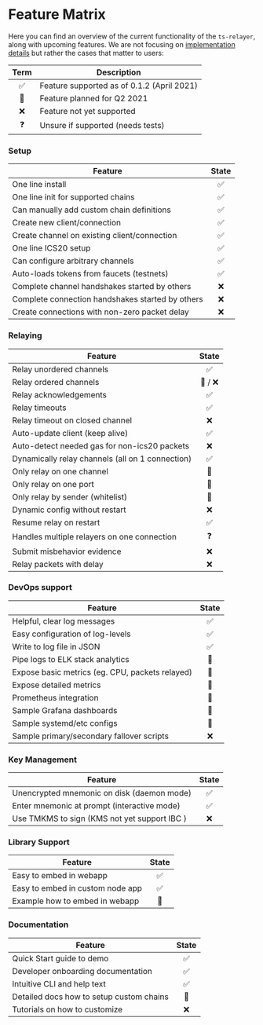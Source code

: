 # Feature Matrix

Here you can find an overview of the current functionality of the `ts-relayer`,
along with upcoming features. We are not focusing on
[implementation details](https://hermes.informal.systems/features/matrix.html)
but rather the cases that matter to users:

| Term | Description                                |
| :--: | ------------------------------------------ |
|  ✅  | Feature supported as of 0.1.2 (April 2021) |
|  🚧  | Feature planned for Q2 2021                |
|  ❌  | Feature not yet supported                  |
|  ❓  | Unsure if supported (needs tests)          |

### Setup

| Feature                                          | State |
| ------------------------------------------------ | :---: |
| One line install                                 |  ✅   |
| One line init for supported chains               |  ✅   |
| Can manually add custom chain definitions        |  ✅   |
| Create new client/connection                     |  ✅   |
| Create channel on existing client/connection     |  ✅   |
| One line ICS20 setup                             |  ✅   |
| Can configure arbitrary channels                 |  ✅   |
| Auto-loads tokens from faucets (testnets)        |  ✅   |
| Complete channel handshakes started by others    |  ❌   |
| Complete connection handshakes started by others |  ❌   |
| Create connections with non-zero packet delay    |  ❌   |

### Relaying

| Feature                                          |  State  |
| ------------------------------------------------ | :-----: |
| Relay unordered channels                         |   ✅    |
| Relay ordered channels                           | 🚧 / ❌ |
| Relay acknowledgements                           |   ✅    |
| Relay timeouts                                   |   ✅    |
| Relay timeout on closed channel                  |   ❌    |
| Auto-update client (keep alive)                  |   ✅    |
| Auto-detect needed gas for non-ics20 packets     |   ❌    |
| Dynamically relay channels (all on 1 connection) |   ✅    |
| Only relay on one channel                        |   🚧    |
| Only relay on one port                           |   🚧    |
| Only relay by sender (whitelist)                 |   🚧    |
| Dynamic config without restart                   |   ❌    |
| Resume relay on restart                          |   ✅    |
| Handles multiple relayers on one connection      |   ❓    |
| Submit misbehavior evidence                      |   ❌    |
| Relay packets with delay                         |   ❌    |

### DevOps support

| Feature                                         | State |
| ----------------------------------------------- | :---: |
| Helpful, clear log messages                     |  ✅   |
| Easy configuration of log-levels                |  ✅   |
| Write to log file in JSON                       |  ✅   |
| Pipe logs to ELK stack analytics                |  🚧   |
| Expose basic metrics (eg. CPU, packets relayed) |  🚧   |
| Expose detailed metrics                         |  🚧   |
| Prometheus integration                          |  🚧   |
| Sample Grafana dashboards                       |  🚧   |
| Sample systemd/etc configs                      |  🚧   |
| Sample primary/secondary fallover scripts       |  ❌   |

### Key Management

| Feature                                      | State |
| -------------------------------------------- | :---: |
| Unencrypted mnemonic on disk (daemon mode)   |  ✅   |
| Enter mnemonic at prompt (interactive mode)  |  ✅   |
| Use TMKMS to sign (KMS not yet support IBC ) |  ❌   |

### Library Support

| Feature                          | State |
| -------------------------------- | :---: |
| Easy to embed in webapp          |  ✅   |
| Easy to embed in custom node app |  ✅   |
| Example how to embed in webapp   |  🚧   |

### Documentation

| Feature                                  | State |
| ---------------------------------------- | :---: |
| Quick Start guide to demo                |  ✅   |
| Developer onboarding documentation       |  ✅   |
| Intuitive CLI and help text              |  ✅   |
| Detailed docs how to setup custom chains |  🚧   |
| Tutorials on how to customize            |  ❌   |

